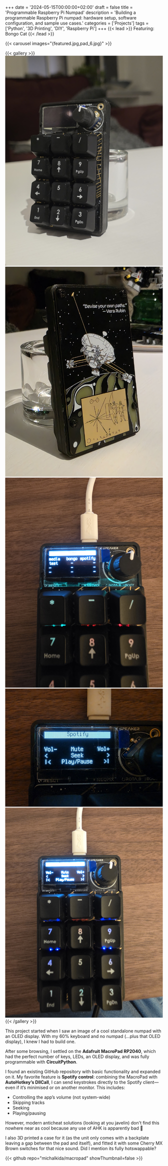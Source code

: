 +++
date = '2024-05-15T00:00:00+02:00'
draft = false
title = 'Programmable Raspberry Pi Numpad'
description = 'Building a programmable Raspberry Pi numpad: hardware setup, software configuration, and sample use cases.'
categories = ['Projects']
tags = ['Python', '3D Printing', 'DIY', 'Raspberry Pi']
+++
{{< lead >}}
Featuring: Bongo Cat
{{< /lead >}}

{{< carousel images="{featured.jpg,pad_6.jpg}" >}}

{{< gallery >}}
  <img src="pad_1.jpg" class="grid-w50 md:grid-w33 xl:grid-w25" />
  <img src="pad_2.jpg" class="grid-w50 md:grid-w33 xl:grid-w25" />
  <img src="pad_3.jpg" class="grid-w50 md:grid-w33 xl:grid-w25" />
  <img src="pad_4.jpg" class="grid-w50 md:grid-w33 xl:grid-w25" />
  <img src="pad_5.jpg" class="grid-w50 md:grid-w33 xl:grid-w25" />
{{< /gallery >}}

This project started when I saw an image of a cool standalone numpad with an OLED display. With my 60% keyboard and no numpad (…plus that OLED display), I knew I had to build one.  

After some browsing, I settled on the **Adafruit MacroPad RP2040**, which had the perfect number of keys, LEDs, an OLED display, and was fully programmable with **CircuitPython**.  

I found an existing GitHub repository with basic functionality and expanded on it. My favorite feature is **Spotify control**: combining the MacroPad with **AutoHotkey’s DllCall**, I can send keystrokes directly to the Spotify client—even if it’s minimised or on another monitor. This includes:

- Controlling the app’s volume (not system-wide)  
- Skipping tracks  
- Seeking  
- Playing/pausing  

However, modern anticheat solutions (looking at you javelin) don't find this nowhere near as cool because any use of AHK is apparently bad 🥲

I also 3D printed a case for it (as the unit only comes with a backplate leaving a gap between the pad and itself), and fitted it with some Cherry MX Brown switches for that nice sound. Did I mention its fully hotswappable?

{{< github repo="michalkida/macropad" showThumbnail=false >}}
